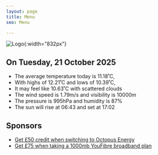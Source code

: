 ```yaml
---
layout: page
title: Menu
seo: Menu

---
```


![Logo](/images/logo.jpg){:width="832px"}

<!-- weather_marker starts -->
## On Tuesday, 21 October 2025

- The average temperature today is 11.18˚C,
- With highs of 12.21˚C and lows of 10.39˚C,
- It may feel like 10.63˚C with scattered clouds
- The wind speed is 1.79m/s and visibility is 10000m
- The pressure is 995hPa and humidity is 87%
- The sun will rise at 06:43 and set at 17:02

<!-- weather_marker ends -->

## Sponsors

- [Get £50 credit when switching to Octopus Energy](https://bit.ly/3oD1nnS)
- [Get £75 when taking a 1000mb YouFibre broadband plan](https://aklam.io/91zWhU?)
